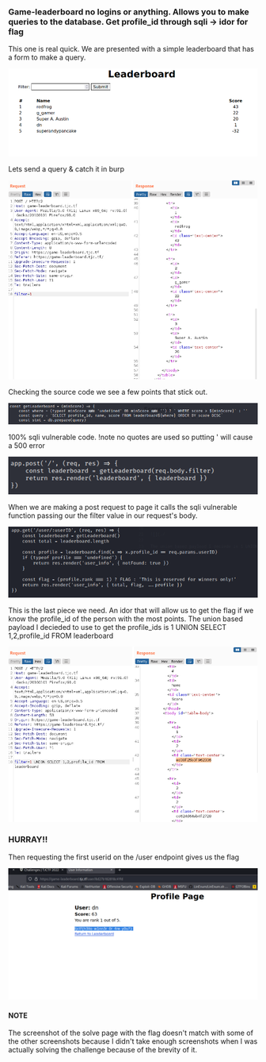 ### Game-leaderboard no logins or anything. Allows you to make queries to the database. Get profile_id through sqli -> idor for flag

This one is real quick. We are presented with a simple leaderboard that has a form to make a query.

![](./screenshots/page.png)

Lets send a query & catch it in burp

![](./screenshots/repeated.png)

Checking the source code we see a few points that stick out.

![](./screenshots/vulnerableQuery.png)

100% sqli vulnerable code. !note no quotes are used so putting ' will cause a 500 error

![](./screenshots/vulnerablePost.png)

When we are making a post request to page it calls the sqli vulnerable function passing our the filter value in our request's body. 

![](./screenshots/idor.png)

This is the last piece we need. An idor that will allow us to get the flag if we know the profile_id of the person with the most points.
The union based payload I decieded to use to get the profile_ids is 1 UNION SELECT 1,2,profile_id FROM leaderboard

![](./screenshots/solve.png)

### HURRAY!!

Then requesting the first userid on the /user endpoint gives us the flag

![](./screenshots/solvePage.png)

#### NOTE
The screenshot of the solve page with the flag doesn't match with some of the other screenshots because I didn't take enough screenshots when I was actually solving the challenge because of the brevity of it. 
